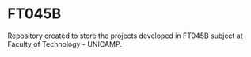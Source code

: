 # FT045B

Repository created to store the projects developed in FT045B subject at Faculty of Technology - UNICAMP.
